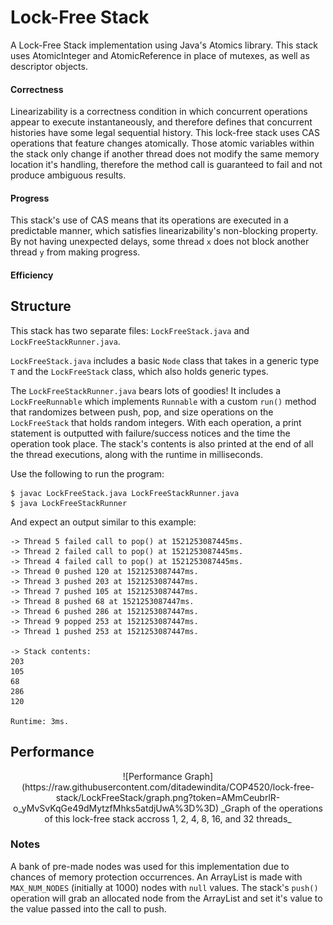 # Lock-Free Stack

A Lock-Free Stack implementation using Java's Atomics library. This stack uses
AtomicInteger and AtomicReference in place of mutexes, as well as descriptor
objects.

<!-- ## Atomic vs. Volatile
The use of atomic, volatile, or both types were considered to make this stack lock free. Atomic variables are able to do operations instantaneously, while volatile types ensure that all threads are reading the most up-to-date copy of a variable. However, volatile variables are not by default atomic.

This implementation uses atomic types over volatiles because Java's Atomics library offers an atomic compare and set. By comparing the nodes in the stack, whether it be during a push or a pop, and being able to swap them at the correct time in one atomic instruction, the operation will only proceed if it sees a head pointer it is expecting. The `compareAndSet()`checks the current head of the stack and compares it with the expected head node, and if it is indeed the same (meaning no other thread had modified the stack), it will 'swap' the nodes respective to the type of instruction (push or pop).

If the stack did not use atomics or volatiles, different threads could read different values from the stack and execute their code based on a false-positive. It could also do node swaps while another thread is swapping, and have the stack corrupted.

## Linearizability
The linearizability of this lock-free stack depends on the atomic variables within it. Since the stack uses an atomic `compareAndSet()` (an instantaneous\* operation) before switching nodes, if another thread modifies the same memory location the current thread is handling, the method call is guaranteed to fail. Therefore, its execution is not interrupted halfway and it does not produce ambiguous results. The shared objects in the stack are accessed \*instantaneously, so its linearizability is proven by having the operations complete in a reasonable and expected manner. Furthermore, since the stack completes its operations in a predictable manner, it satisfies linearizability's non-blocking property. By not having unexpected delays (thanks to atomics!), some thread `x` does not block another thread `y` from making progress.

\*seemingly instantaneous *enough*, since things are not *actually* done instantaneously in the computer ;) -->

#### Correctness
Linearizability is a correctness condition in which concurrent operations appear
to execute instantaneously, and therefore defines that concurrent histories have some legal sequential history. This lock-free stack uses CAS operations that
feature changes atomically. Those atomic variables within the stack only change
if another thread does not modify the same memory location it's handling, therefore
the method call is guaranteed to fail and not produce ambiguous results.

#### Progress
This stack's use of CAS means that its operations are executed in a predictable
manner, which satisfies linearizability's non-blocking property. By not having unexpected delays, some thread `x` does not block another thread `y` from making progress.

#### Efficiency

## Structure
This stack has two separate files: `LockFreeStack.java` and `LockFreeStackRunner.java`.

`LockFreeStack.java` includes a basic `Node` class that takes in a generic type `T` and
the `LockFreeStack` class, which also holds generic types.

The `LockFreeStackRunner.java` bears lots of goodies! It includes a `LockFreeRunnable` which implements `Runnable` with a custom `run()` method that randomizes between push, pop, and size operations on the `LockFreeStack` that holds random integers. With each operation, a print statement is outputted with failure/success notices and the time the operation took place.
The stack's contents is also printed at the end of all the thread executions, along with the runtime in milliseconds.

Use the following to run the program:
```
$ javac LockFreeStack.java LockFreeStackRunner.java
$ java LockFreeStackRunner
```
And expect an output similar to this example:
```
-> Thread 5 failed call to pop() at 1521253087445ms.
-> Thread 2 failed call to pop() at 1521253087445ms.
-> Thread 4 failed call to pop() at 1521253087445ms.
-> Thread 0 pushed 120 at 1521253087447ms.
-> Thread 3 pushed 203 at 1521253087447ms.
-> Thread 7 pushed 105 at 1521253087447ms.
-> Thread 8 pushed 68 at 1521253087447ms.
-> Thread 6 pushed 286 at 1521253087447ms.
-> Thread 9 popped 253 at 1521253087447ms.
-> Thread 1 pushed 253 at 1521253087447ms.

-> Stack contents:
203
105
68
286
120

Runtime: 3ms.
```
<!-- ## Comparisons
The transition from lock based to lock free proved to show heavily improved success rates and stable execution times.

In a run with 10 threads, a push/pop operation on a _lock_ based stack had the following stats:
```
push() -> ~4ms execution, 30% success rate
pop() -> ~3ms execution, 70% success rate
```

In the same run with the _lock free_ stack, the statistics came out as follows:
```
push() -> ~3ms execution, 100% success rate
pop() -> ~3ms execution, 100% success rate
```

\*The above `pop()` operations were made consecutively on a stack pre-loaded with
enough nodes to successfully pop off. -->

## Performance

<center>
  ![Performance Graph](https://raw.githubusercontent.com/ditadewindita/COP4520/lock-free-stack/LockFreeStack/graph.png?token=AMmCeubrlR-o_yMvSvKqGe49dMytzfMhks5atdjUwA%3D%3D)
  _Graph of the operations of this lock-free stack accross 1, 2, 4, 8, 16, and 32 threads_
</center>

### Notes
A bank of pre-made nodes was used for this implementation due to chances of memory
protection occurrences. An ArrayList is made with `MAX_NUM_NODES` (initially at 1000) nodes with `null` values. The stack's `push()` operation will grab an allocated node from the ArrayList and set it's value to the value passed into
the call to push.
